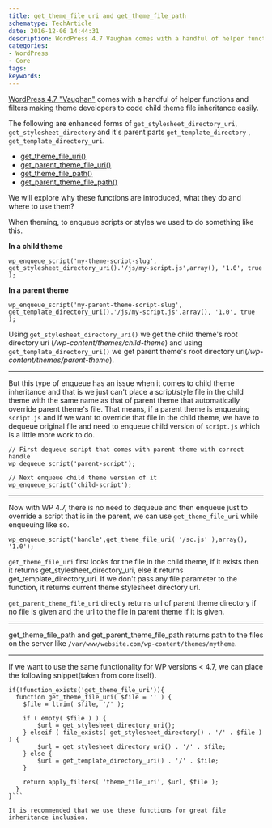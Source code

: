 ```yaml
---
title: get_theme_file_uri and get_theme_file_path
schematype: TechArticle
date: 2016-12-06 14:44:31
description: WordPress 4.7 Vaughan comes with a handful of helper functions and filters making theme developers to code child theme file inheritance easily.In this article we will explore get_theme_file_uri, get_theme_file_path and it’s parent parts get_parent_theme_file_uri , get_parent_theme_file_path.
categories:
- WordPress
- Core
tags:
keywords:
---
```


[WordPress 4.7 "Vaughan"](https://wordpress.org/news/2016/12/vaughan/) comes with a handful of helper functions and filters making theme developers to code child theme file inheritance easily.

The following are enhanced forms of `get_stylesheet_directory_uri`, `get_stylesheet_directory` and it's parent parts `get_template_directory` , `get_template_directory_uri`.

- [get_theme_file_uri()](https://developer.wordpress.org/reference/functions/get_theme_file_uri/)
- [get_parent_theme_file_uri()](https://developer.wordpress.org/reference/functions/get_parent_theme_file_uri/)
- [get_theme_file_path()](https://developer.wordpress.org/reference/functions/get_theme_file_path/)
- [get_parent_theme_file_path()](https://developer.wordpress.org/reference/functions/get_parent_theme_file_path/)

We will explore why these functions are introduced, what they do and where to use them?
<!--- more -->
When theming, to enqueue scripts or styles we used to do something like this.

**In a child theme**
```
wp_enqueue_script('my-theme-script-slug',
get_stylesheet_directory_uri().'/js/my-script.js',array(), '1.0', true );
```
**In a parent theme**
```
wp_enqueue_script('my-parent-theme-script-slug',
get_template_directory_uri().'/js/my-script.js',array(), '1.0', true );
```
Using `get_stylesheet_directory_uri()` we get the child theme's root directory uri (*/wp-content/themes/child-theme*) and using `get_template_directory_uri()` we get parent theme's root directory uri(*/wp-content/themes/parent-theme*).

-----
But this type of enqueue has an issue when it comes to child theme inheritance and that is we just can't place a script/style file in the child theme with the same name as that of parent theme that automatically override parent theme's file. That means, if a parent theme is enqueuing `script.js` and if we want to override that file in the child theme, we have to dequeue original file and need to enqueue child version of `script.js` which is a little more work to do.
```
// First dequeue script that comes with parent theme with correct handle
wp_dequeue_script('parent-script');

// Next enqueue child theme version of it
wp_enqueue_script('child-script');
```
-----
Now with WP 4.7, there is no need to dequeue and then enqueue just to override a script that is in the parent, we can use `get_theme_file_uri` while enqueuing like so.

```
wp_enqueue_script('handle',get_theme_file_uri( '/sc.js' ),array(), '1.0');
```

`get_theme_file_uri` first looks for the file in the child theme, if it exists then it returns get_stylesheet_directory_uri, else it returns get_template_directory_uri. If we don't pass any file parameter to the function, it returns current theme stylesheet directory url.

`get_parent_theme_file_uri` directly returns url of parent theme directory if no file is given and the url to the file in parent theme if it is given.

-----
get_theme_file_path and get_parent_theme_file_path returns path to the files on the server like `/var/www/website.com/wp-content/themes/mytheme`.

-----
If we want to use the same functionality for WP versions < 4.7, we can place the following snippet(taken from core itself).
```
if(!function_exists('get_theme_file_uri')){
  function get_theme_file_uri( $file = '' ) {
    $file = ltrim( $file, '/' );

    if ( empty( $file ) ) {
        $url = get_stylesheet_directory_uri();
    } elseif ( file_exists( get_stylesheet_directory() . '/' . $file ) ) {
        $url = get_stylesheet_directory_uri() . '/' . $file;
    } else {
        $url = get_template_directory_uri() . '/' . $file;
    }

    return apply_filters( 'theme_file_uri', $url, $file );
  }
}```

It is recommended that we use these functions for great file inheritance inclusion.
